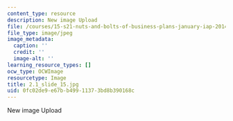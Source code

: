 ```yaml
---
content_type: resource
description: New image Upload
file: /courses/15-s21-nuts-and-bolts-of-business-plans-january-iap-2014/0fc02de9e67bb49911373bd8b390168c_2.1_slide_15.jpg
file_type: image/jpeg
image_metadata:
  caption: ''
  credit: ''
  image-alt: ''
learning_resource_types: []
ocw_type: OCWImage
resourcetype: Image
title: 2.1_slide_15.jpg
uid: 0fc02de9-e67b-b499-1137-3bd8b390168c
---
```

New image Upload